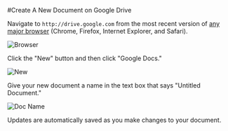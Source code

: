 #Create A New Document on Google Drive

Navigate to `http://drive.google.com` from the most recent version of [any major browser](https://support.google.com/docs/answer/2375082?co=GENIE.Platform%3DDesktop&hl=en) (Chrome, Firefox, Internet Explorer, and Safari).

![Browser](http://elearning.monetate.net.s3.amazonaws.com/images/src/doc/i1.png)

Click the "New" button and then click "Google Docs."

![New](http://elearning.monetate.net.s3.amazonaws.com/images/src/doc/i2.png)

Give your new document a name in the text box that says "Untitled Document."

![Doc Name](http://elearning.monetate.net.s3.amazonaws.com/images/src/doc/i3.png)

Updates are automatically saved as you make changes to your document.
